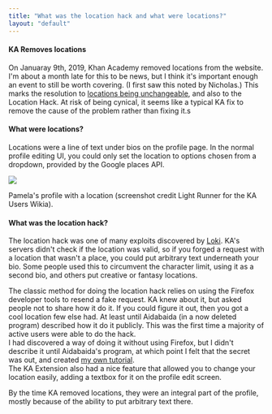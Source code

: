 ```yaml
---
title: "What was the location hack and what were locations?"
layout: "default"
---
```


#### KA Removes locations

On Januaray 9th, 2019, Khan Academy removed locations from the website. I'm about a month late for this to be news, but I think it's important enough an event to still be worth covering. (I first saw this noted by Nicholas.) This marks the resolution to [locations being unchangeable](location-unchangeable), and also to the Location Hack. At risk of being cynical, it seems like a typical KA fix to remove the cause of the problem rather than fixing it.s

#### What were locations?

Locations were a line of text under bios on the profile page. In the normal profile editing UI, you could only set the location to options chosen from a dropdown, provided by the Google places API.

![](/ka-hearth/assets/images/pamela-location.png)

Pamela's profile with a location (screenshot credit Light Runner for the KA Users Wikia).

#### What was the location hack?

The location hack was one of many exploits discovered by [Loki](https://khanacademy.org/profile/kaid_1167230140884859457175747). KA's servers didn't check if the location was valid, so if you forged a request with a location that wasn't a place, you could put arbitrary text underneath your bio. Some people used this to circumvent the character limit, using it as a second bio, and others put creative or fantasy locations.

The classic method for doing the location hack relies on using the Firefox developer tools to resend a fake request. KA knew about it, but asked people not to share how it do it. If you could figure it out, then you got a cool location few else had. At least until Aidabaida (in a now deleted program) described how it do it publicly. This was the first time a majority of active users were able to do the hack.<br>
I had discovered a way of doing it without using Firefox, but I didn't describe it until Aidabaida's program, at which point I felt that the secret was out, and created [my own tutorial](https://khanacademy.org/cs/i/5671169815).<br>
The KA Extension also had a nice feature that allowed you to change your location easily, adding a textbox for it on the profile edit screen.

By the time KA removed locations, they were an integral part of the profile, mostly because of the ability to put arbitrary text there.
